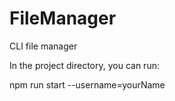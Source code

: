 # FileManager
CLI file manager

In the project directory, you can run:

npm run start --username=yourName